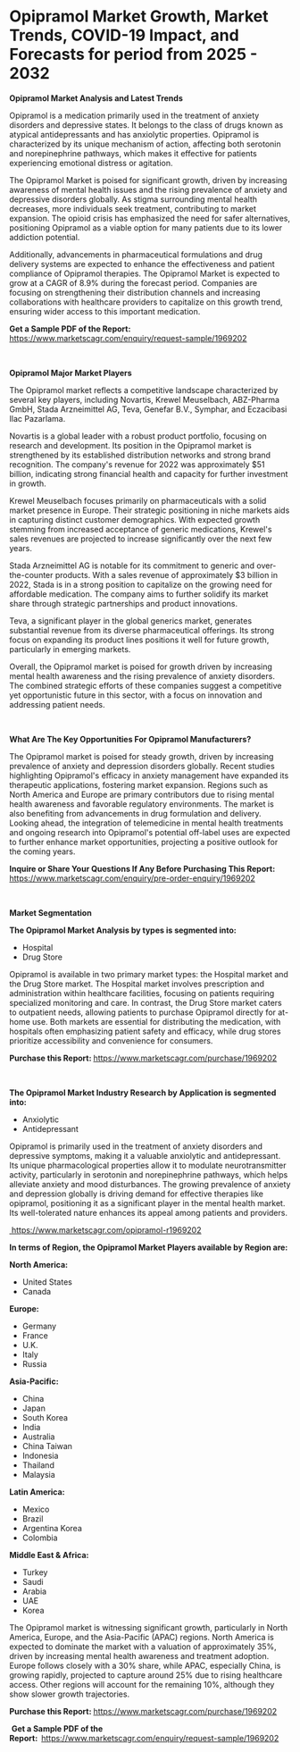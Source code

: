 <p><h1>Opipramol Market Growth, Market Trends, COVID-19 Impact, and Forecasts for period from 2025 - 2032</h1></p><p><strong>Opipramol Market Analysis and Latest Trends</strong></p>
<p><p>Opipramol is a medication primarily used in the treatment of anxiety disorders and depressive states. It belongs to the class of drugs known as atypical antidepressants and has anxiolytic properties. Opipramol is characterized by its unique mechanism of action, affecting both serotonin and norepinephrine pathways, which makes it effective for patients experiencing emotional distress or agitation.</p><p>The Opipramol Market is poised for significant growth, driven by increasing awareness of mental health issues and the rising prevalence of anxiety and depressive disorders globally. As stigma surrounding mental health decreases, more individuals seek treatment, contributing to market expansion. The opioid crisis has emphasized the need for safer alternatives, positioning Opipramol as a viable option for many patients due to its lower addiction potential.</p><p>Additionally, advancements in pharmaceutical formulations and drug delivery systems are expected to enhance the effectiveness and patient compliance of Opipramol therapies. The Opipramol Market is expected to grow at a CAGR of 8.9% during the forecast period. Companies are focusing on strengthening their distribution channels and increasing collaborations with healthcare providers to capitalize on this growth trend, ensuring wider access to this important medication.</p></p>
<p><strong>Get a Sample PDF of the Report:&nbsp;</strong> <a href="https://www.marketscagr.com/enquiry/request-sample/1969202?utm_campaign=3606&utm_medium=2&utm_source=Github&utm_content=ia&utm_term=19042025&utm_id=opipramol">https://www.marketscagr.com/enquiry/request-sample/1969202</a></p>
<p>&nbsp;</p>
<p><strong>Opipramol Major Market Players</strong></p>
<p><p>The Opipramol market reflects a competitive landscape characterized by several key players, including Novartis, Krewel Meuselbach, ABZ-Pharma GmbH, Stada Arzneimittel AG, Teva, Genefar B.V., Symphar, and Eczacibasi Ilac Pazarlama. </p><p>Novartis is a global leader with a robust product portfolio, focusing on research and development. Its position in the Opipramol market is strengthened by its established distribution networks and strong brand recognition. The company's revenue for 2022 was approximately $51 billion, indicating strong financial health and capacity for further investment in growth.</p><p>Krewel Meuselbach focuses primarily on pharmaceuticals with a solid market presence in Europe. Their strategic positioning in niche markets aids in capturing distinct customer demographics. With expected growth stemming from increased acceptance of generic medications, Krewel's sales revenues are projected to increase significantly over the next few years.</p><p>Stada Arzneimittel AG is notable for its commitment to generic and over-the-counter products. With a sales revenue of approximately $3 billion in 2022, Stada is in a strong position to capitalize on the growing need for affordable medication. The company aims to further solidify its market share through strategic partnerships and product innovations.</p><p>Teva, a significant player in the global generics market, generates substantial revenue from its diverse pharmaceutical offerings. Its strong focus on expanding its product lines positions it well for future growth, particularly in emerging markets.</p><p>Overall, the Opipramol market is poised for growth driven by increasing mental health awareness and the rising prevalence of anxiety disorders. The combined strategic efforts of these companies suggest a competitive yet opportunistic future in this sector, with a focus on innovation and addressing patient needs.</p></p>
<p>&nbsp;</p>
<p><strong>What Are The Key Opportunities For Opipramol Manufacturers?</strong></p>
<p><p>The Opipramol market is poised for steady growth, driven by increasing prevalence of anxiety and depression disorders globally. Recent studies highlighting Opipramol's efficacy in anxiety management have expanded its therapeutic applications, fostering market expansion. Regions such as North America and Europe are primary contributors due to rising mental health awareness and favorable regulatory environments. The market is also benefiting from advancements in drug formulation and delivery. Looking ahead, the integration of telemedicine in mental health treatments and ongoing research into Opipramol's potential off-label uses are expected to further enhance market opportunities, projecting a positive outlook for the coming years.</p></p>
<p><strong>Inquire or Share Your Questions If Any Before Purchasing This Report:</strong> <a href="https://www.marketscagr.com/enquiry/pre-order-enquiry/1969202?utm_campaign=3606&utm_medium=2&utm_source=Github&utm_content=ia&utm_term=19042025&utm_id=opipramol">https://www.marketscagr.com/enquiry/pre-order-enquiry/1969202</a></p>
<p>&nbsp;</p>
<p><strong>Market Segmentation</strong></p>
<p><strong>The Opipramol Market Analysis by types is segmented into:</strong></p>
<p><ul><li>Hospital</li><li>Drug Store</li></ul></p>
<p><p>Opipramol is available in two primary market types: the Hospital market and the Drug Store market. The Hospital market involves prescription and administration within healthcare facilities, focusing on patients requiring specialized monitoring and care. In contrast, the Drug Store market caters to outpatient needs, allowing patients to purchase Opipramol directly for at-home use. Both markets are essential for distributing the medication, with hospitals often emphasizing patient safety and efficacy, while drug stores prioritize accessibility and convenience for consumers.</p></p>
<p><strong>Purchase this Report:&nbsp;</strong><a href="https://www.marketscagr.com/purchase/1969202?utm_campaign=3606&utm_medium=2&utm_source=Github&utm_content=ia&utm_term=19042025&utm_id=opipramol">https://www.marketscagr.com/purchase/1969202</a></p>
<p>&nbsp;</p>
<p><strong>The Opipramol Market Industry Research by Application is segmented into:</strong></p>
<p><ul><li>Anxiolytic</li><li>Antidepressant</li></ul></p>
<p><p>Opipramol is primarily used in the treatment of anxiety disorders and depressive symptoms, making it a valuable anxiolytic and antidepressant. Its unique pharmacological properties allow it to modulate neurotransmitter activity, particularly in serotonin and norepinephrine pathways, which helps alleviate anxiety and mood disturbances. The growing prevalence of anxiety and depression globally is driving demand for effective therapies like opipramol, positioning it as a significant player in the mental health market. Its well-tolerated nature enhances its appeal among patients and providers.</p></p>
<p><a href="https://www.marketscagr.com/opipramol-r1969202?utm_campaign=3606&utm_medium=2&utm_source=Github&utm_content=ia&utm_term=19042025&utm_id=opipramol">&nbsp;https://www.marketscagr.com/opipramol-r1969202</a></p>
<p><strong>In terms of Region, the Opipramol Market Players available by Region are:</strong></p>
<p>
    <p> <strong> North America: </strong>
        <ul>
            <li>United States</li>
            <li>Canada</li>
        </ul>
        </p> 
    <p> <strong> Europe: </strong>
        <ul>
            <li>Germany</li>
            <li>France</li>
            <li>U.K.</li>
            <li>Italy</li>
            <li>Russia</li>
        </ul>
        </p> 
    <p> <strong> Asia-Pacific: </strong>
        <ul>
            <li>China</li>
            <li>Japan</li>
            <li>South Korea</li>
            <li>India</li>
            <li>Australia</li>
            <li>China Taiwan</li>
            <li>Indonesia</li>
            <li>Thailand</li>
            <li>Malaysia</li>
        </ul>
        </p> 
    <p> <strong> Latin America: </strong>
        <ul>
            <li>Mexico</li>
            <li>Brazil</li>
            <li>Argentina Korea</li>
            <li>Colombia</li>
        </ul>
        </p> 
    <p> <strong> Middle East & Africa: </strong>
        <ul>
            <li>Turkey</li>
            <li>Saudi</li>
            <li>Arabia</li>
            <li>UAE</li>
            <li>Korea</li>
        </ul>
    </p>
    </p>
<p><p>The Opipramol market is witnessing significant growth, particularly in North America, Europe, and the Asia-Pacific (APAC) regions. North America is expected to dominate the market with a valuation of approximately 35%, driven by increasing mental health awareness and treatment adoption. Europe follows closely with a 30% share, while APAC, especially China, is growing rapidly, projected to capture around 25% due to rising healthcare access. Other regions will account for the remaining 10%, although they show slower growth trajectories.</p></p>
<p><strong>Purchase this Report: </strong><a href="https://www.marketscagr.com/purchase/1969202?utm_campaign=3606&utm_medium=2&utm_source=Github&utm_content=ia&utm_term=19042025&utm_id=opipramol">https://www.marketscagr.com/purchase/1969202</a></p>
<p>&nbsp;<strong>Get a Sample PDF of the Report:&nbsp;&nbsp;</strong><a href="https://www.marketscagr.com/enquiry/request-sample/1969202?utm_campaign=3606&utm_medium=2&utm_source=Github&utm_content=ia&utm_term=19042025&utm_id=opipramol">https://www.marketscagr.com/enquiry/request-sample/1969202</a></p>
<p><strong></strong></p>
<p><p></p><p></p><p></p></p>